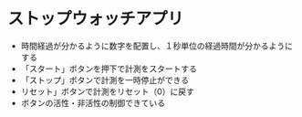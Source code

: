 # ストップウォッチアプリ

- 時間経過が分かるように数字を配置し、１秒単位の経過時間が分かるようにする
- 「スタート」ボタンを押下で計測をスタートする
- 「ストップ」ボタンで計測を一時停止ができる
- リセット」ボタンで計測をリセット（0）に戻す
- ボタンの活性・非活性の制御できている
